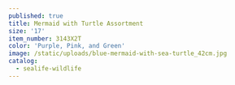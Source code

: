 ```yaml
---
published: true
title: Mermaid with Turtle Assortment
size: '17'
item_number: 3143X2T
color: 'Purple, Pink, and Green'
image: /static/uploads/blue-mermaid-with-sea-turtle_42cm.jpg
catalog:
  - sealife-wildlife
---
```


